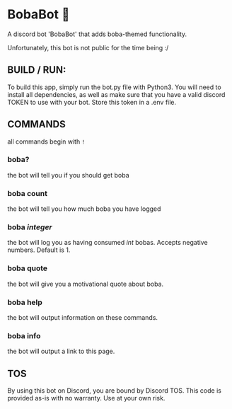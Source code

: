 # BobaBot 🧋
A discord bot 'BobaBot' that adds boba-themed functionality.

Unfortunately, this bot is not public for the time being :/ 

## BUILD / RUN:
To build this app, simply run the bot.py file with Python3. You will need to install all dependencies,
as well as make sure that you have a valid discord TOKEN to use with your bot. Store this token in a .env file.

## COMMANDS
all commands begin with `!`
### boba?
the bot will tell you if you should get boba
### boba count
the bot will tell you how much boba you have logged
### boba *integer*
the bot will log you as having consumed *int* bobas. Accepts negative numbers. Default is 1.
### boba quote
the bot will give you a motivational quote about boba.
### boba help
the bot will output information on these commands.
### boba info
the bot will output a link to this page. 

## TOS
By using this bot on Discord, you are bound by Discord TOS.
This code is provided as-is with no warranty. Use at your own risk.
 
